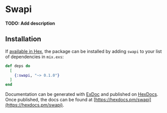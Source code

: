 # Swapi

**TODO: Add description**

## Installation

If [available in Hex](https://hex.pm/docs/publish), the package can be installed
by adding `swapi` to your list of dependencies in `mix.exs`:

```elixir
def deps do
  [
    {:swapi, "~> 0.1.0"}
  ]
end
```

Documentation can be generated with [ExDoc](https://github.com/elixir-lang/ex_doc)
and published on [HexDocs](https://hexdocs.pm). Once published, the docs can
be found at [https://hexdocs.pm/swapi](https://hexdocs.pm/swapi).

